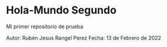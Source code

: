 # Hola-Mundo Segundo
Mi primer repositorio de prueba

Autor: Rubén Jesus Rangel Perez
Fecha: 13 de Febrero de 2022
